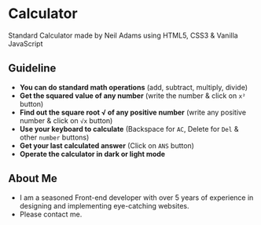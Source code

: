 # Calculator

Standard Calculator made by Neil Adams using HTML5, CSS3 &amp; Vanilla JavaScript

## Guideline

- **You can do standard math operations** (add, subtract, multiply, divide)
- **Get the squared value of any number** (write the number &amp; click on `x²` button)
- **Find out the square root √ of any positive number** (write any positive number &amp; click on `√x` button)
- **Use your keyboard to calculate** (Backspace for `AC`, Delete for `Del` &amp; other `number` buttons)
- **Get your last calculated answer** (Click on `ANS` button)
- **Operate the calculator in dark or light mode**

## About Me

- I am a seasoned Front-end developer with over 5 years of experience in designing and implementing eye-catching websites.
- Please contact me.
